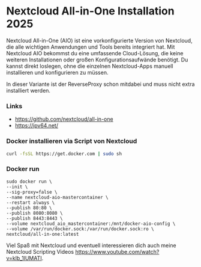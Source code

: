 # Nextcloud All-in-One Installation 2025

Nextcloud All-in-One (AIO) ist eine vorkonfigurierte Version von Nextcloud, die alle wichtigen Anwendungen und Tools bereits integriert hat. Mit Nextcloud AIO bekommst du eine umfassende Cloud-Lösung, die keine weiteren Installationen oder großen Konfigurationsaufwände benötigt. Du kannst direkt loslegen, ohne die einzelnen Nextcloud-Apps manuell installieren und konfigurieren zu müssen.

In dieser Variante ist der ReverseProxy schon mitdabei und muss nicht extra installiert werden.


### Links

- https://github.com/nextcloud/all-in-one
- https://ipv64.net/

### Docker installieren via Script von Nextcloud

```bash
curl -fsSL https://get.docker.com | sudo sh
```

### Docker run

```
sudo docker run \
--init \
--sig-proxy=false \
--name nextcloud-aio-mastercontainer \
--restart always \
--publish 80:80 \
--publish 8080:8080 \
--publish 8443:8443 \
--volume nextcloud_aio_mastercontainer:/mnt/docker-aio-config \
--volume /var/run/docker.sock:/var/run/docker.sock:ro \
nextcloud/all-in-one:latest
```

Viel Spaß mit Nextcloud und eventuell interessieren dich auch meine Nextcloud Scripting Videos <https://www.youtube.com/watch?v=klb_1lUMATI>.
